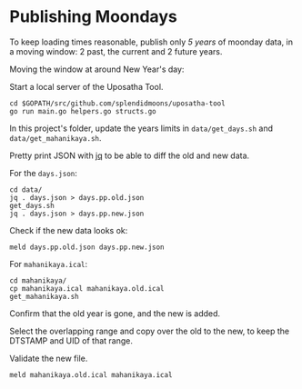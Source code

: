# Publishing Moondays

To keep loading times reasonable, publish only _5 years_ of moonday data, in a
moving window: 2 past, the current and 2 future years.

Moving the window at around New Year's day:

Start a local server of the Uposatha Tool.

```
cd $GOPATH/src/github.com/splendidmoons/uposatha-tool
go run main.go helpers.go structs.go
```

In this project's folder, update the years limits in `data/get_days.sh` and
`data/get_mahanikaya.sh`.

Pretty print JSON with [jq](https://stedolan.github.io/jq/) to be able to diff
the old and new data.

For the `days.json`:

```
cd data/
jq . days.json > days.pp.old.json
get_days.sh
jq . days.json > days.pp.new.json
```

Check if the new data looks ok:

```
meld days.pp.old.json days.pp.new.json
```

For `mahanikaya.ical`:

```
cd mahanikaya/
cp mahanikaya.ical mahanikaya.old.ical
get_mahanikaya.sh
```

Confirm that the old year is gone, and the new is added.

Select the overlapping range and copy over the old to the new, to keep the DTSTAMP and UID of that range.

Validate the new file.

```
meld mahanikaya.old.ical mahanikaya.ical
```






